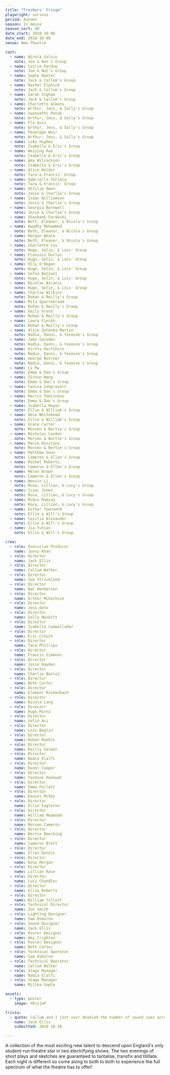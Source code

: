 ```yaml
---
title: "Freshers' Fringe"
playwright: various
period: Autumn
season: In House
season_sort: 40
date_start: 2018-10-08
date_end: 2018-10-09
venue: New Theatre

cast:
  - name: Nicola Galvin
    note: Joe & Nat's Group
  - name: Caitie Pardoe
    note: Joe & Nat's Group
  - name: Sophy Baxter
    note: Jack & Callum's Group
  - name: Rachel Elphick
    note: Jack & Callum's Group
  - name: Sarah Ingham
    note: Jack & Callum's Group
  - name: Charlotte Aikens
    note: Arthur, Jess, & Sally's Group
  - name: Swaswathi Patak
    note: Arthur, Jess, & Sally's Group
  - name: Flo Avis
    note: Arthur, Jess, & Sally's Group
  - name: Penelope Weir
    note: Arthur, Jess, & Sally's Group
  - name: Luke Hughes
    note: Isabelle & Eric's Group
  - name: Weiying Rao
    note: Isabelle & Eric's Group
  - name: Amy Wilcockson
    note: Isabelle & Eric's Group
  - name: Alice Walker
    note: Tara & Francis' Group
  - name: Gabriella Teriaca
    note: Tara & Francis' Group
  - name: Ottilie Owen
    note: Josie & Charlie's Group
  - name: Isaac Williamson
    note: Josie & Charlie's Group
  - name: Georgia Barnwell
    note: Josie & Charlie's Group
  - name: Shashank Pardeshi
    note: Beth, Eleanor, & Nicola's Group
  - name: Awadhy Mohammed
    note: Beth, Eleanor, & Nicola's Group
  - name: Morgan Beale
    note: Beth, Eleanor, & Nicola's Group
  - name: Charlotte Cox
    note: Hugo, Selin, & Lois' Group
  - name: Francois Duclos
    note: Hugo, Selin, & Lois' Group
  - name: Olly O'Regan
    note: Hugo, Selin, & Lois' Group
  - name: Sofia Bassani
    note: Hugo, Selin, & Lois' Group
  - name: Nicolas Bicanic
    note: Hugo, Selin, & Lois' Group
  - name: Charlie Wilkins
    note: Rohan & Reilly's Group
  - name: Mila Sparrebroom
    note: Rohan & Reilly's Group
  - name: Emily Grote
    note: Rohan & Reilly's Group
  - name: Laura Finckh
    note: Rohan & Reilly's Group
  - name: Alice Zelenka Martin
    note: Nadia, Danni, & Yasmine's Group
  - name: Jake Gausden
    note: Nadia, Danni, & Yasmine's Group
  - name: Kirsty Hartshorn
    note: Nadia, Danni, & Yasmine's Group
  - name: George Butcher
    note: Nadia, Danni, & Yasmine's Group
  - name: Li Ma
    note: Emma & Dan's Group
  - name: Zichun Wang
    note: Emma & Dan's Group
  - name: Yanisa Lekprasert
    note: Emma & Dan's Group
  - name: Martin Tomlinson
    note: Emma & Dan's Group
  - name: Isabella Hayes
    note: Ellie & William's Group
  - name: Abie Whitehead
    note: Ellie & William's Group
  - name: Grace Carter
    note: Morven & Bertie's Group
  - name: Nicholas Landon
    note: Morven & Bertie's Group
  - name: Marie Rositano
    note: Morven & Bertie's Group
  - name: Matthew Goon
    note: Cameron & Ellen's Group
  - name: Rachel Roberts
    note: Cameron & Ellen's Group
  - name: Helen Brown
    note: Cameron & Ellen's Group
  - name: Wenxin Li
    note: Rosa, Lillian, & Lucy's Group
  - name: Issac Jones
    note: Rosa, Lillian, & Lucy's Group
  - name: Robin Ramsay
    note: Rosa, Lillian, & Lucy's Group
  - name: Esther Townsend
    note: Ellie & Will's Group
  - name: Cecilia Alexander
    note: Ellie & Will's Group
  - name: Jia Yutian
    note: Ellie & Will's Group

crew:
  - role: Executive Producer
    name: Jonny Khan
  - role: Director
    name: Jack Ellis
  - role: Director
    name: Callum Walker
  - role: Director
    name: Joe Strickland
  - role: Director
    name: Nat Henderson
  - role: Director
    name: Arthur Mckechnie
  - role: Director
    name: Jess Donn
  - role: Director
    name: Sally Nesbitt
  - role: Director
    name: Isabelle Cadwallader
  - role: Director
    name: Eric Crouch
  - role: Director
    name: Tara Phillips
  - role: Director
    name: Francis Simmons
  - role: Director
    name: Josie Hayden
  - role: Director
    name: Charlie Basley
  - role: Director
    name: Beth Carter
  - role: Director
    name: Eleanor Rickenbach
  - role: Director
    name: Nicola Lang
  - role: Director
    name: Hugo Minta
  - role: Director
    name: Selin Aci
  - role: Director
    name: Lois Baglin
  - role: Director
    name: Rohan Rakhit
  - role: Director
    name: Reilly Salmon
  - role: Director
    name: Nadia Elalfi
  - role: Director
    name: Danni Cooper
  - role: Director
    name: Yasmine Dankwah
  - role: Director
    name: Emma Pallett
  - role: Director
    name: Daniel McVey
  - role: Director
    name: Ellie Eagleton
  - role: Director
    name: William Hopwood
  - role: Director
    name: Morven Cameron
  - role: Director
    name: Bertie Beeching
  - role: Director
    name: Cameron Brett
  - role: Director
    name: Ellen Dennis
  - role: Director
    name: Rosa Morgan
  - role: Director
    name: Lillian Race
  - role: Director
    name: Lucy Chandler
  - role: Director
    name: Ellie Roberts
  - role: Director
    name: William Tillett
  - role: Technical Director
    name: Zoe Smith
  - role: Lighting Designer
    name: Sam Osborne
  - role: Sound Designer
    name: Jack Ellis
  - role: Poster Designer
    name: Amy Crighton
  - role: Poster Designer
    name: Beth Carter
  - role: Technical Operator
    name: Sam Osborne
  - role: Technical Operator
    name: Callum Walker
  - role: Stage Manager
    name: Nadia Elalfi
  - role: Stage Manager
    name: Ritika Gupta

assets:
  - type: poster
    image: XRjsjwP

trivia:
  - quote: Callum and I just over doubled the number of sound cues across the two nights with our sketches.
    name: Jack Ellis
    submitted: 2018-10-10

---
```



A collection of the most exciting new talent to descend upon England's only student-run theatre star in two electrifying shows. The two evenings of short plays and sketches are guaranteed to tantalise, transfix and titillate. Each night is different so come along to both to both to experience the full spectrum of what the theatre has to offer!
